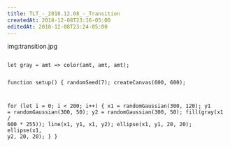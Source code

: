 ```yaml
---
title: TLT_-_2018.12.08_-_Transition
createdAt: 2018-12-08T23:16-05:00
editedAt: 2018-12-08T23:24-05:00
---
```


img:transition.jpg

<code class="javascript">
let gray = amt => color(amt, amt, amt);

function setup() {
  randomSeed(7);
  createCanvas(600, 600);

  for (let i = 0; i < 200; i++) {
    x1 = randomGaussian(300, 120);
    y1 = randomGaussian(300, 50);
    y2 = randomGaussian(300, 50);
    fill(gray(x1 / 600 * 255));
    line(x1, y1, x1, y2);
    ellipse(x1, y1, 20, 20);
    ellipse(x1, y2, 20, 20);
  }
}
</code>



